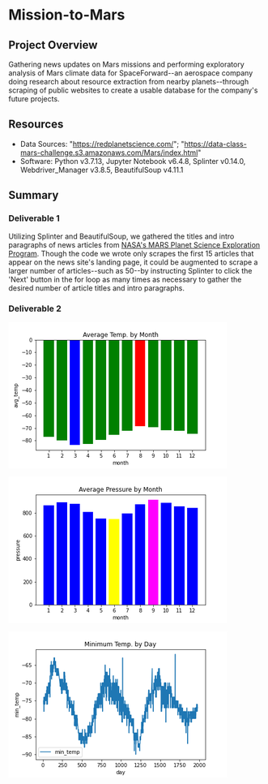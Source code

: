 # Mission-to-Mars
## Project Overview
Gathering news updates on Mars missions and performing exploratory analysis of Mars climate data for SpaceForward--an aerospace company doing research about resource extraction from nearby planets--through scraping of public websites to create a usable database for the company's future projects.
## Resources
  - Data Sources: "https://redplanetscience.com/"; "https://data-class-mars-challenge.s3.amazonaws.com/Mars/index.html"
  - Software: Python v3.7.13, Jupyter Notebook v6.4.8, Splinter v0.14.0, Webdriver_Manager v3.8.5, BeautifulSoup v4.11.1
## Summary
### Deliverable 1
Utilizing Splinter and BeautifulSoup, we gathered the titles and intro paragraphs of news articles from [NASA's MARS Planet Science Exploration Program](https://redplanetscience.com/). Though the code we wrote only scrapes the first 15 articles that appear on the news site's landing page, it could be augmented to scrape a larger number of articles--such as 50--by instructing Splinter to click the 'Next' button in the for loop as many times as necessary to gather the desired number of article titles and intro paragraphs.

### Deliverable 2

![Avg_Temp_by_Month](https://github.com/Jay-ni13/Mission-to-Mars/blob/main/Images/avg_temp_by_month.png)

![Avg_Pressure_by_Month](https://github.com/Jay-ni13/Mission-to-Mars/blob/main/Images/avg_pressure_by_month.png)

![Minimun_Temp_by_Day](https://github.com/Jay-ni13/Mission-to-Mars/blob/main/Images/minimum_temp_by_day.png)
